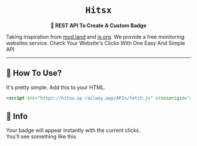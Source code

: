 <h1 align="center"> <code>Hitsx</code>  </h1>

<p align="center"> <strong> 🎯 REST API To Create A Custom Badge </strong> </p>
<p> 
  
  Taking inspiration from [mod.land](https://mod.land) and [js.org](https://js.org).  We provide a free monitoring websites service.  Check Your Website's Clicks With One Easy And Simple API
</p>
<hr>
<h2> 💎 How To Use? </h2>

It's pretty simple.
Add this to your HTML.  
```html
<script src="https://hitsx.up.railway.app/APIs/fetch.js" crossorigin="anonymous"></script>
```

<h2> 📅 Info </h2>

Your badge will appear instantly with the current clicks.  
You'll see something like this
